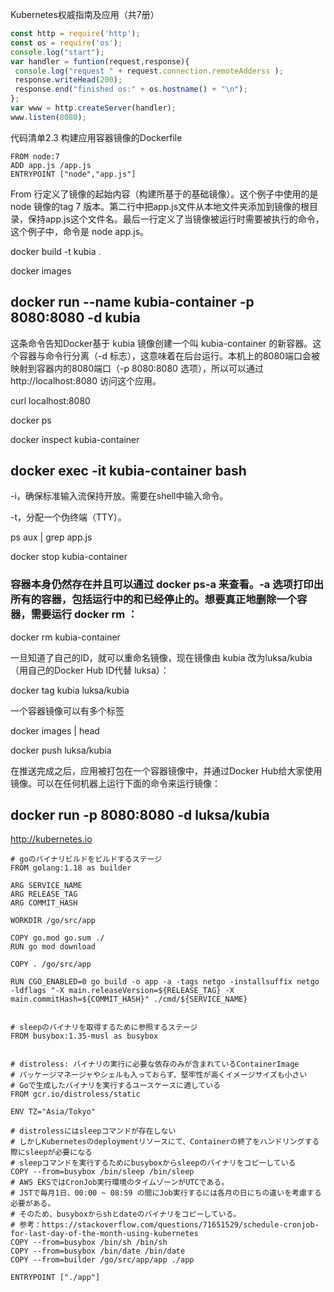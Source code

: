 Kubernetes权威指南及应用（共7册）

```js app.js
const http = require('http');
const os = require('os');
console.log("start");
var handler = funtion(request,response){
 console.log("request " + request.connection.remoteAdderss );
 response.writeHead(200);
 response.end("finished os:" + os.hostname() + "\n");
};
var www = http.createServer(handler);
www.listen(8080);

```

代码清单2.3 构建应用容器镜像的Dockerfile
```node
FROM node:7
ADD app.js /app.js
ENTRYPOINT ["node","app.js"]
```

From 行定义了镜像的起始内容（构建所基于的基础镜像）。这个例子中使用的是 node 镜像的tag 7 版本。第二行中把app.js文件从本地文件夹添加到镜像的根目录，保持app.js这个文件名。最后一行定义了当镜像被运行时需要被执行的命令，这个例子中，命令是 node app.js。




docker build -t kubia .

docker images

## docker run --name kubia-container -p 8080:8080 -d kubia
这条命令告知Docker基于 kubia 镜像创建一个叫 kubia-container 的新容器。这个容器与命令行分离（-d 标志），这意味着在后台运行。本机上的8080端口会被映射到容器内的8080端口（-p 8080:8080 选项），所以可以通过http://localhost:8080 访问这个应用。

curl localhost:8080

docker ps

docker inspect kubia-container

## docker exec -it kubia-container bash

-i，确保标准输入流保持开放。需要在shell中输入命令。

-t，分配一个伪终端（TTY）。

ps aux | grep app.js

docker stop kubia-container

### 容器本身仍然存在并且可以通过 docker ps-a 来查看。-a 选项打印出所有的容器，包括运行中的和已经停止的。想要真正地删除一个容器，需要运行 docker rm ：

docker rm kubia-container

一旦知道了自己的ID，就可以重命名镜像，现在镜像由 kubia 改为luksa/kubia（用自己的Docker Hub ID代替 luksa）：

docker tag kubia luksa/kubia

一个容器镜像可以有多个标签

docker images | head

docker push luksa/kubia

在推送完成之后，应用被打包在一个容器镜像中，并通过Docker Hub给大家使用镜像。可以在任何机器上运行下面的命令来运行镜像：
## docker run -p 8080:8080 -d luksa/kubia


http://kubernetes.io


```node
# goのバイナリビルドをビルドするステージ
FROM golang:1.18 as builder

ARG SERVICE_NAME
ARG RELEASE_TAG
ARG COMMIT_HASH

WORKDIR /go/src/app

COPY go.mod go.sum ./
RUN go mod download

COPY . /go/src/app

RUN CGO_ENABLED=0 go build -o app -a -tags netgo -installsuffix netgo  -ldflags "-X main.releaseVersion=${RELEASE_TAG} -X main.commitHash=${COMMIT_HASH}" ./cmd/${SERVICE_NAME}


# sleepのバイナリを取得するために参照するステージ
FROM busybox:1.35-musl as busybox


# distroless: バイナリの実行に必要な依存のみが含まれているContainerImage
# パッケージマネージャやシェルも入っておらず、堅牢性が高くイメージサイズも小さい
# Goで生成したバイナリを実行するユースケースに適している
FROM gcr.io/distroless/static

ENV TZ="Asia/Tokyo"

# distrolessにはsleepコマンドが存在しない
# しかしKubernetesのdeploymentリソースにて、Containerの終了をハンドリングする際にsleepが必要になる
# sleepコマンドを実行するためにbusyboxからsleepのバイナリをコピーしている
COPY --from=busybox /bin/sleep /bin/sleep
# AWS EKSではCronJob実行環境のタイムゾーンがUTCである。
# JSTで毎月1日、00:00 ~ 08:59 の間にJob実行するには各月の日にちの違いを考慮する必要がある。
# そのため、busyboxからshとdateのバイナリをコピーしている。
# 参考：https://stackoverflow.com/questions/71651529/schedule-cronjob-for-last-day-of-the-month-using-kubernetes
COPY --from=busybox /bin/sh /bin/sh
COPY --from=busybox /bin/date /bin/date
COPY --from=builder /go/src/app/app ./app

ENTRYPOINT ["./app"]
```


